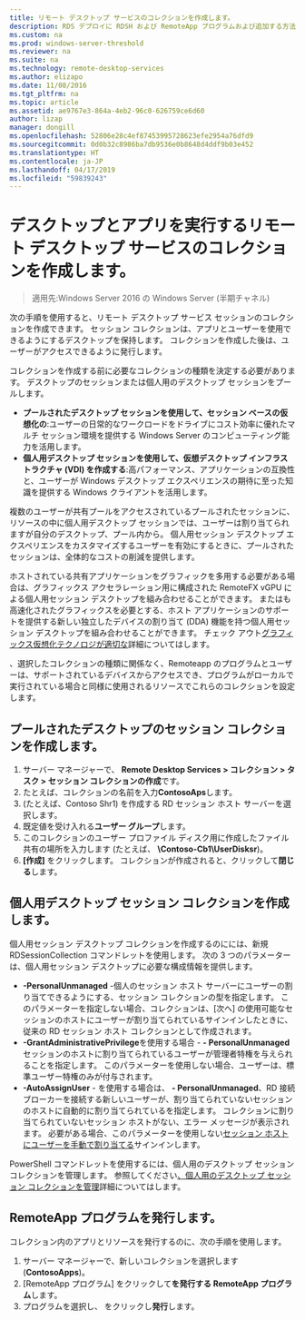 ```yaml
---
title: リモート デスクトップ サービスのコレクションを作成します。
description: RDS デプロイに RDSH および RemoteApp プログラムおよび追加する方法について説明します。
ms.custom: na
ms.prod: windows-server-threshold
ms.reviewer: na
ms.suite: na
ms.technology: remote-desktop-services
ms.author: elizapo
ms.date: 11/08/2016
ms.tgt_pltfrm: na
ms.topic: article
ms.assetid: ae9767e3-864a-4eb2-96c0-626759ce6d60
author: lizap
manager: dongill
ms.openlocfilehash: 52806e28c4ef87453995728623efe2954a76dfd9
ms.sourcegitcommit: 0d0b32c8986ba7db9536e0b8648d4ddf9b03e452
ms.translationtype: HT
ms.contentlocale: ja-JP
ms.lasthandoff: 04/17/2019
ms.locfileid: "59839243"
---
```

# <a name="create-a-remote-desktop-services-collection-for-desktops-and-apps-to-run"></a>デスクトップとアプリを実行するリモート デスクトップ サービスのコレクションを作成します。

>適用先:Windows Server 2016 の Windows Server (半期チャネル)

次の手順を使用すると、リモート デスクトップ サービス セッションのコレクションを作成できます。 セッション コレクションは、アプリとユーザーを使用できるようにするデスクトップを保持します。 コレクションを作成した後は、ユーザーがアクセスできるように発行します。

コレクションを作成する前に必要なコレクションの種類を決定する必要があります。 デスクトップのセッションまたは個人用のデスクトップ セッションをプールします。 

- **プールされたデスクトップ セッションを使用して、セッション ベースの仮想化の**:ユーザーの日常的なワークロードをドライブにコスト効率に優れたマルチ セッション環境を提供する Windows Server のコンピューティング能力を活用します。
- **個人用デスクトップ セッションを使用して、仮想デスクトップ インフラストラクチャ (VDI) を作成する**:高パフォーマンス、アプリケーションの互換性と、ユーザーが Windows デスクトップ エクスペリエンスの期待に至った知識を提供する Windows クライアントを活用します。
 
複数のユーザーが共有プールをアクセスされているプールされたセッションに、リソースの中に個人用デスクトップ セッションでは、ユーザーは割り当てられますが自分のデスクトップ、プール内から。 個人用セッション デスクトップ エクスペリエンスをカスタマイズするユーザーを有効にするときに、プールされたセッションは、全体的なコストの削減を提供します。

ホストされている共有アプリケーションをグラフィックを多用する必要がある場合は、グラフィックス アクセラレーション用に構成された RemoteFX vGPU による個人用セッション デスクトップを組み合わせることができます。 またはも高速化されたグラフィックスを必要とする、ホスト アプリケーションのサポートを提供する新しい独立したデバイスの割り当て (DDA) 機能を持つ個人用セッション デスクトップを組み合わせることができます。 チェック アウト[グラフィックス仮想化テクノロジが適切な](rds-graphics-virtualization.md)詳細についてはします。


、選択したコレクションの種類に関係なく、Remoteapp のプログラムとユーザーは、サポートされているデバイスからアクセスでき、プログラムがローカルで実行されている場合と同様に使用されるリソースでこれらのコレクションを設定します。

## <a name="create-a-pooled-desktop-session-collection"></a>プールされたデスクトップのセッション コレクションを作成します。

1.  サーバー マネージャーで、 **Remote Desktop Services > コレクション > タスク > セッション コレクションの作成**です。  
2.  たとえば、コレクションの名前を入力**ContosoAps**します。  
3.  (たとえば、Contoso Shr1) を作成する RD セッション ホスト サーバーを選択します。  
4.  既定値を受け入れる**ユーザー グループ**します。  
5.  このコレクションのユーザー プロファイル ディスク用に作成したファイル共有の場所を入力します (たとえば、 **\Contoso-Cb1\UserDisksr**)。   
6.  **[作成]** をクリックします。 コレクションが作成されると、クリックして**閉じる**します。  


## <a name="create-a-personal-desktop-session-collection"></a>個人用デスクトップ セッション コレクションを作成します。

個人用セッション デスクトップ コレクションを作成するのにには、新規 RDSessionCollection コマンドレットを使用します。 次の 3 つのパラメーターは、個人用セッション デスクトップに必要な構成情報を提供します。

- **-PersonalUnmanaged** -個人のセッション ホスト サーバーにユーザーの割り当てできるようにする、セッション コレクションの型を指定します。 このパラメーターを指定しない場合、コレクションは、[次へ] の使用可能なセッションのホストにユーザーが割り当てられているサインインしたときに、従来の RD セッション ホスト コレクションとして作成されます。
- **-GrantAdministrativePrivilege**を使用する場合 - **- PersonalUnmanaged**セッションのホストに割り当てられているユーザーが管理者特権を与えられることを指定します。 このパラメーターを使用しない場合、ユーザーは、標準ユーザー特権のみが付与されます。
- **-AutoAssignUser** - を使用する場合は、 **- PersonalUnmanaged**、RD 接続ブローカーを接続する新しいユーザーが、割り当てられていないセッションのホストに自動的に割り当てられているを指定します。 コレクションに割り当てられていないセッション ホストがない、エラー メッセージが表示されます。 必要がある場合、このパラメーターを使用しない[セッション ホストにユーザーを手動で割り当てる](rds-manage-personal-collection.md#manually-assign-a-user-to-a-personal-session-host)サインインします。

PowerShell コマンドレットを使用するには、個人用のデスクトップ セッション コレクションを管理します。 参照してください[、個人用のデスクトップ セッション コレクションを管理](rds-manage-personal-collection.md)詳細についてはします。

## <a name="publish-remoteapp-programs"></a>RemoteApp プログラムを発行します。
コレクション内のアプリとリソースを発行するのに、次の手順を使用します。

1.  サーバー マネージャーで、新しいコレクションを選択します (**ContosoApps**)。  
2.  [RemoteApp プログラム] をクリックして**を発行する RemoteApp プログラム**します。  
3. プログラムを選択し、 をクリックし**発行**します。  
